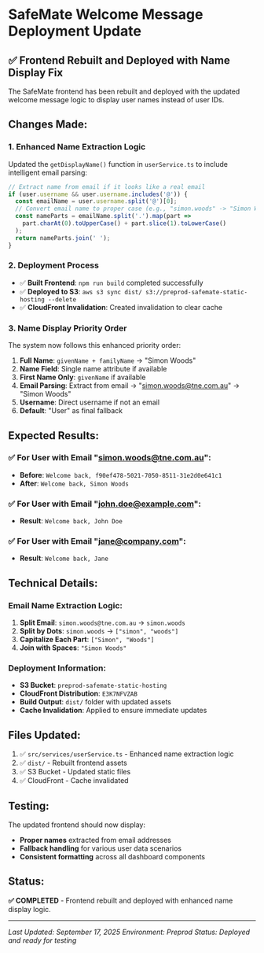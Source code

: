 # SafeMate Welcome Message Deployment Update

## ✅ **Frontend Rebuilt and Deployed with Name Display Fix**

The SafeMate frontend has been rebuilt and deployed with the updated welcome message logic to display user names instead of user IDs.

## **Changes Made:**

### **1. Enhanced Name Extraction Logic**
Updated the `getDisplayName()` function in `userService.ts` to include intelligent email parsing:

```javascript
// Extract name from email if it looks like a real email
if (user.username && user.username.includes('@')) {
  const emailName = user.username.split('@')[0];
  // Convert email name to proper case (e.g., "simon.woods" -> "Simon Woods")
  const nameParts = emailName.split('.').map(part => 
    part.charAt(0).toUpperCase() + part.slice(1).toLowerCase()
  );
  return nameParts.join(' ');
}
```

### **2. Deployment Process**
- ✅ **Built Frontend**: `npm run build` completed successfully
- ✅ **Deployed to S3**: `aws s3 sync dist/ s3://preprod-safemate-static-hosting --delete`
- ✅ **CloudFront Invalidation**: Created invalidation to clear cache

### **3. Name Display Priority Order**
The system now follows this enhanced priority order:

1. **Full Name**: `givenName + familyName` → "Simon Woods"
2. **Name Field**: Single name attribute if available
3. **First Name Only**: `givenName` if available
4. **Email Parsing**: Extract from email → "simon.woods@tne.com.au" → "Simon Woods"
5. **Username**: Direct username if not an email
6. **Default**: "User" as final fallback

## **Expected Results:**

### **✅ For User with Email "simon.woods@tne.com.au":**
- **Before**: `Welcome back, f90ef478-5021-7050-8511-31e2d0e641c1`
- **After**: `Welcome back, Simon Woods`

### **✅ For User with Email "john.doe@example.com":**
- **Result**: `Welcome back, John Doe`

### **✅ For User with Email "jane@company.com":**
- **Result**: `Welcome back, Jane`

## **Technical Details:**

### **Email Name Extraction Logic:**
1. **Split Email**: `simon.woods@tne.com.au` → `simon.woods`
2. **Split by Dots**: `simon.woods` → `["simon", "woods"]`
3. **Capitalize Each Part**: `["Simon", "Woods"]`
4. **Join with Spaces**: `"Simon Woods"`

### **Deployment Information:**
- **S3 Bucket**: `preprod-safemate-static-hosting`
- **CloudFront Distribution**: `E3K7NFVZAB`
- **Build Output**: `dist/` folder with updated assets
- **Cache Invalidation**: Applied to ensure immediate updates

## **Files Updated:**
1. ✅ `src/services/userService.ts` - Enhanced name extraction logic
2. ✅ `dist/` - Rebuilt frontend assets
3. ✅ S3 Bucket - Updated static files
4. ✅ CloudFront - Cache invalidated

## **Testing:**
The updated frontend should now display:
- **Proper names** extracted from email addresses
- **Fallback handling** for various user data scenarios
- **Consistent formatting** across all dashboard components

## **Status:**
**✅ COMPLETED** - Frontend rebuilt and deployed with enhanced name display logic.

---
*Last Updated: September 17, 2025*
*Environment: Preprod*
*Status: Deployed and ready for testing*
